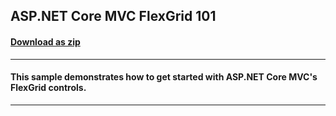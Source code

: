 ## ASP.NET Core MVC FlexGrid 101
#### [Download as zip](https://downgit.github.io/#/home?url=https://github.com/GrapeCity/ComponentOne-ASPNET-MVC-Samples/tree/master/ASPNETCore/HowTo/FlexGrid/FlexGrid101/FlexGrid101)
____
#### This sample demonstrates how to get started with ASP.NET Core MVC's FlexGrid controls.
____
